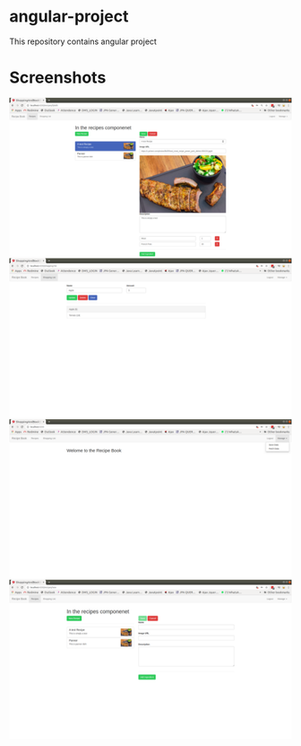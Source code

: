 # angular-project
This repository contains angular project

# Screenshots

![](RecipeBook/src/assets/RecipeBook.png)
![](RecipeBook/src/assets/RecipeBook1.png)
![](RecipeBook/src/assets/RecipeBook4.png)
![](RecipeBook/src/assets/RecipeBook3.png)


